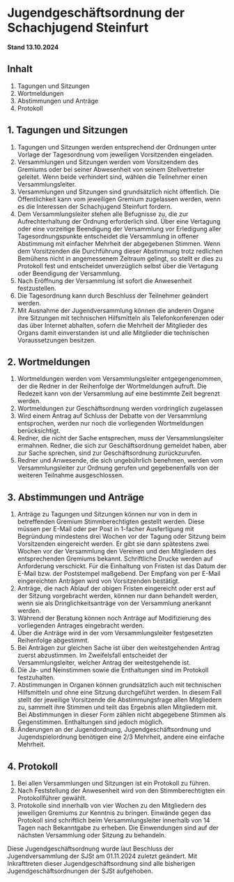 # Jugendgeschäftsordnung der Schachjugend Steinfurt

**Stand 13.10.2024**

## Inhalt
1. Tagungen und Sitzungen
2. Wortmeldungen
3. Abstimmungen und Anträge
4. Protokoll

## 1. Tagungen und Sitzungen
1. Tagungen und Sitzungen werden entsprechend der Ordnungen unter Vorlage der Tagesordnung vom jeweiligen Vorsitzenden eingeladen.
2. Versammlungen und Sitzungen werden vom Vorsitzendem des Gremiums oder bei seiner Abwesenheit von seinem Stellvertreter geleitet. Wenn beide verhindert sind, wählen die Teilnehmer einen Versammlungsleiter.
3. Versammlungen und Sitzungen sind grundsätzlich nicht öffentlich. Die Öffentlichkeit kann vom jeweiligen Gremium zugelassen werden, wenn es die Interessen der Schachjugend Steinfurt fordern.
4. Dem Versammlungsleiter stehen alle Befugnisse zu, die zur Aufrechterhaltung der Ordnung erforderlich sind. Über eine Vertagung oder eine vorzeitige Beendigung der Versammlung vor Erledigung aller Tagesordnungspunkte entscheidet die Versammlung in offener Abstimmung mit einfacher Mehrheit der abgegebenen Stimmen. Wenn dem Vorsitzenden die Durchführung dieser Abstimmung trotz redlichen Bemühens nicht in angemessenem Zeitraum gelingt, so stellt er dies zu Protokoll fest und entscheidet unverzüglich selbst über die Vertagung oder Beendigung der Versammlung.
5. Nach Eröffnung der Versammlung ist sofort die Anwesenheit festzustellen.
6. Die Tagesordnung kann durch Beschluss der Teilnehmer geändert werden.
7. Mit Ausnahme der Jugendversammlung können die anderen Organe ihre Sitzungen mit technischen Hilfsmitteln als Telefonkonferenzen oder das über Internet abhalten, sofern die Mehrheit der Mitglieder des Organs damit einverstanden ist und alle Mitglieder die technischen Voraussetzungen besitzen.

## 2. Wortmeldungen
1. Wortmeldungen werden vom Versammlungsleiter entgegengenommen, der die Redner in der Reihenfolge der Wortmeldungen aufruft. Die Redezeit kann von der Versammlung auf eine bestimmte Zeit begrenzt werden.
2. Wortmeldungen zur Geschäftsordnung werden vordringlich zugelassen
3. Wird einem Antrag auf Schluss der Debatte von der Versammlung entsprochen, werden nur noch die vorliegenden Wortmeldungen berücksichtigt.
4. Redner, die nicht der Sache entsprechen, muss der Versammlungsleiter ermahnen. Redner, die sich zur Geschäftsordnung gemeldet haben, aber zur Sache sprechen, sind zur Geschäftsordnung zurückzurufen.
5. Redner und Anwesende, die sich ungebührlich benehmen, werden vom Versammlungsleiter zur Ordnung gerufen und gegebenenfalls von der weiteren Teilnahme ausgeschlossen.

## 3. Abstimmungen und Anträge
1. Anträge zu Tagungen und Sitzungen können nur von in dem in betreffenden Gremium Stimmberechtigten gestellt werden. Diese müssen per E-Mail oder per Post in 1-facher Ausfertigung mit Begründung mindestens drei Wochen vor der Tagung oder Sitzung beim Vorsitzenden eingereicht werden. Er gibt sie dann spätestens zwei Wochen vor der Versammlung den Vereinen und den Mitgliedern des entsprechenden Gremiums bekannt. Schriftliche Drucke werden auf Anforderung verschickt. Für die Einhaltung von Fristen ist das Datum der E-Mail bzw. der Poststempel maßgebend. Der Empfang von per E-Mail eingereichten Anträgen wird von Vorsitzenden bestätigt.
2. Anträge, die nach Ablauf der obigen Fristen eingereicht oder erst auf der Sitzung vorgebracht werden, können nur dann behandelt werden, wenn sie als Dringlichkeitsanträge von der Versammlung anerkannt werden.
3. Während der Beratung können noch Anträge auf Modifizierung des vorliegenden Antrages eingebracht werden.
4. Über die Anträge wird in der vom Versammlungsleiter festgesetzten Reihenfolge abgestimmt.
5. Bei Anträgen zur gleichen Sache ist über den weitestgehenden Antrag zuerst abzustimmen. Im Zweifelsfall entscheidet der Versammlungsleiter, welcher Antrag der weitestgehende ist.
6. Die Ja- und Neinstimmen sowie die Enthaltungen sind im Protokoll festzuhalten.
7. Abstimmungen in Organen können grundsätzlich auch mit technischen Hilfsmitteln und ohne eine Sitzung durchgeführt werden. In diesem Fall stellt der jeweilige Vorsitzende die Abstimmungsfrage allen Mitgliedern zu, sammelt ihre Stimmen und teilt das Ergebnis allen Mitgliedern mit. Bei Abstimmungen in dieser Form zählen nicht abgegebene Stimmen als Gegenstimmen. Enthaltungen sind jedoch möglich.
8. Änderungen an der Jugendordnung, Jugendgeschäftsordnung und Jugendspielordnung benötigen eine 2/3 Mehrheit, andere eine einfache Mehrheit.

## 4. Protokoll
1. Bei allen Versammlungen und Sitzungen ist ein Protokoll zu führen.
2. Nach Feststellung der Anwesenheit wird von den Stimmberechtigten ein Protokollführer gewählt.
3. Protokolle sind innerhalb von vier Wochen zu den Mitgliedern des jeweiligen Gremiums zur Kenntnis zu bringen. Einwände gegen das Protokoll sind schriftlich beim Versammlungsleiter innerhalb von 14 Tagen nach Bekanntgabe zu erheben. Die Einwendungen sind auf der nächsten Versammlung oder Sitzung zu behandeln.

Diese Jugendgeschäftsordnung wurde laut Beschluss der Jugendversammlung der SJSt am 01.11.2024 zuletzt geändert. Mit Inkrafttreten dieser Jugendgeschäftsordnung sind alle bisherigen Jugendgeschäftsordnungen der SJSt aufgehoben.
